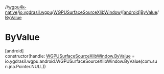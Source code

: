 //[wgpu4k-native](../../../../index.md)/[io.ygdrasil.wgpu](../../index.md)/[WGPUSurfaceSourceXlibWindow](../index.md)/[[android]ByValue](index.md)/[ByValue](-by-value.md)

# ByValue

[android]\
constructor(handle: [WGPUSurfaceSourceXlibWindow.ByValue](../../../io.ygdrasil.wgpu.android/-w-g-p-u-surface-source-xlib-window/-by-value/index.md) = io.ygdrasil.wgpu.android.WGPUSurfaceSourceXlibWindow.ByValue(com.sun.jna.Pointer.NULL))